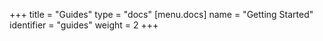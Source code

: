 +++
title = "Guides"
type = "docs"
[menu.docs]
name = "Getting Started"
identifier = "guides"
weight = 2
+++

